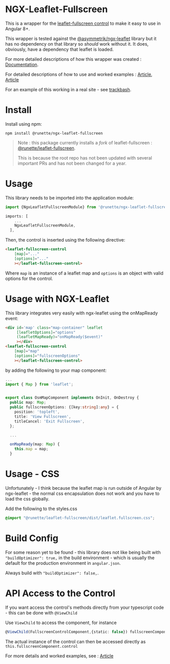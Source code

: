 # NGX-Leaflet-Fullscreen

This is a wrapper for the [leaflet-fullscreen control](https://github.com/Leaflet/Leaflet.fullscreen) to make it easy to use in Angular 8+.

This wrapper is tested against the [@asymmetrik/ngx-leaflet](https://github.com/Asymmetrik/ngx-leaflet) library but it has no dependency on that library so *should* work without it. It does, obviously, have a dependency that leaflet is loaded.

For more detailed descriptions of how this wrapper was created : [Documentation](https://runette.gitbook.io/alcm/).

For detailed descriptions of how to use and worked examples : [Article](https://medium.com/runic-software/quick-guide-to-leaflet-controls-in-angular-io-1b35d0807bdb), [Article](https://medium.com/runic-software/advanced-interactive-maps-in-angular-with-leaflet-68baafa03f72)

For an example of this working in a real site - see [trackbash](https://trackbash.co.uk).

# Install

Install using npm:

```
npm install @runette/ngx-leaflet-fullscreen
```

>
> Note : this package currently installs a _fork_ of leaflet-fullscreen : [@runette/leaflet-fullscreen](https://github.com/runette/Leaflet.fullscreen).
>
>This is because the root repo has not been updated with several important PRs and has not been changed for a year.
# Usage

This library needs to be imported into the application module:

```ts
import {NgxLeafletFullscreenModule} from '@runette/ngx-leaflet-fullscreen'

imports: [
    ...
    NgxLeafletFullscreenModule,
  ],
```

Then, the control is inserted using the following directive:

```html
<leaflet-fullscreen-control
    [map]="..."
    [options]="..."
    ></leaflet-fullscreen-control>
```

Where `map` is an instance of a leaflet map and `options` is an object with valid options for the control.

# Usage with NGX-Leaflet

This library integrates very easily with ngx-leaflet using the onMapReady event:

```html
<div id='map' class="map-container" leaflet
     [leafletOptions]="options"
     (leafletMapReady)="onMapReady($event)"
     ></div>
<leaflet-fullscreen-control
    [map]="map"
    [options]="fullscreenOptions"
    ></leaflet-fullscreen-control>
```
by adding the following to your map component:

```ts
...
import { Map } from 'leaflet';


export class OsmMapComponent implements OnInit, OnDestroy {
  public map: Map;
  public fullscreenOptions: {[key:string]:any} = {
    position: 'topleft',
    title: 'View Fullscreen',
    titleCancel: 'Exit Fullscreen',
  };

  ...

  onMapReady(map: Map) {
    this.map = map;
  }
```

# Usage - CSS

Unfortunately - I think because the leaflet map is run outside of Angular by ngx-leaflet - the normal css encapsulation does not work and you have to load the css globally.

Add the following to the styles.css

```CSS
@import "@runette/leaflet-fullscreen/dist/leaflet.fullscreen.css";
```

# Build Config

For some reason yet to be found - this library does not like being built with `"buildOptimizer": true,` in the build environment - which is usually the default for the production environment in `angular.json`.

Always build with `"buildOptimizer": false,`.


# API Access to the Control

If you want access the control's methods directly from your typescript code - this can be done with `@ViewChild`

Use `ViewChild` to access the component, for instance 

```ts
@ViewChild(FullscreenControlComponent,{static: false}) fullscreenComponent: FullscreenControlComponent;
```

The actual instance of the control can then be accessed directly as `this.fullscreenComponent.control`

For more details and worked examples, see : [Article](https://medium.com/runic-software/advanced-interactive-maps-in-angular-with-leaflet-68baafa03f72)
